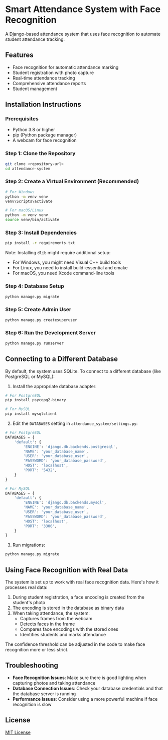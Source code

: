 
# Smart Attendance System with Face Recognition

A Django-based attendance system that uses face recognition to automate student attendance tracking.

## Features

- Face recognition for automatic attendance marking
- Student registration with photo capture
- Real-time attendance tracking
- Comprehensive attendance reports
- Student management

## Installation Instructions

### Prerequisites

- Python 3.8 or higher
- pip (Python package manager)
- A webcam for face recognition

### Step 1: Clone the Repository

```bash
git clone <repository-url>
cd attendance-system
```

### Step 2: Create a Virtual Environment (Recommended)

```bash
# For Windows
python -m venv venv
venv\Scripts\activate

# For macOS/Linux
python -m venv venv
source venv/bin/activate
```

### Step 3: Install Dependencies

```bash
pip install -r requirements.txt
```

Note: Installing `dlib` might require additional setup:

- For Windows, you might need Visual C++ build tools
- For Linux, you need to install build-essential and cmake
- For macOS, you need Xcode command-line tools

### Step 4: Database Setup

```bash
python manage.py migrate
```

### Step 5: Create Admin User

```bash
python manage.py createsuperuser
```

### Step 6: Run the Development Server

```bash
python manage.py runserver
```

## Connecting to a Different Database

By default, the system uses SQLite. To connect to a different database (like PostgreSQL or MySQL):

1. Install the appropriate database adapter:

```bash
# For PostgreSQL
pip install psycopg2-binary

# For MySQL
pip install mysqlclient
```

2. Edit the `DATABASES` setting in `attendance_system/settings.py`:

```python
# For PostgreSQL
DATABASES = {
    'default': {
        'ENGINE': 'django.db.backends.postgresql',
        'NAME': 'your_database_name',
        'USER': 'your_database_user',
        'PASSWORD': 'your_database_password',
        'HOST': 'localhost',
        'PORT': '5432',
    }
}

# For MySQL
DATABASES = {
    'default': {
        'ENGINE': 'django.db.backends.mysql',
        'NAME': 'your_database_name',
        'USER': 'your_database_user',
        'PASSWORD': 'your_database_password',
        'HOST': 'localhost',
        'PORT': '3306',
    }
}
```

3. Run migrations:

```bash
python manage.py migrate
```

## Using Face Recognition with Real Data

The system is set up to work with real face recognition data. Here's how it processes real data:

1. During student registration, a face encoding is created from the student's photo
2. The encoding is stored in the database as binary data
3. When taking attendance, the system:
   - Captures frames from the webcam
   - Detects faces in the frame
   - Compares face encodings with the stored ones
   - Identifies students and marks attendance

The confidence threshold can be adjusted in the code to make face recognition more or less strict.

## Troubleshooting

- **Face Recognition Issues**: Make sure there is good lighting when capturing photos and taking attendance
- **Database Connection Issues**: Check your database credentials and that the database server is running
- **Performance Issues**: Consider using a more powerful machine if face recognition is slow

## License

[MIT License](LICENSE)
